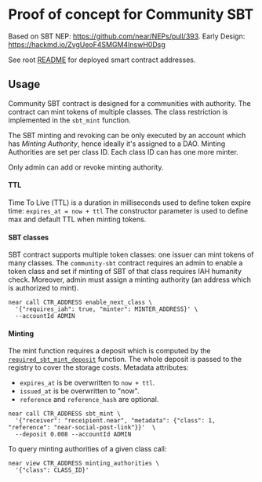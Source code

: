 # Proof of concept for Community SBT

Based on SBT NEP: https://github.com/near/NEPs/pull/393. Early Design: https://hackmd.io/ZvgUeoF4SMGM4InswH0Dsg

See root [README](../../README.md#testnet) for deployed smart contract addresses.

## Usage

Community SBT contract is designed for a communities with authority.
The contract can mint tokens of multiple classes. The class restriction is implemented in the `sbt_mint` function.

The SBT minting and revoking can be only executed by an account which has _Minting Authority_, hence ideally it's assigned to a DAO. Minting Authorities are set per class ID. Each class ID can has one more minter.

Only admin can add or revoke minting authority.

#### TTL

Time To Live (TTL) is a duration in milliseconds used to define token expire time: `expires_at = now + ttl`
The constructor parameter is used to define max and default TTL when minting tokens.

#### SBT classes

SBT contract supports multiple token classes: one issuer can mint tokens of many classes.
The `community-sbt` contract requires an admin to enable a token class and set if minting of SBT of that class requires IAH humanity check. Moreover, admin must assign a minting authority (an address which is authorized to mint).

```shell
near call CTR_ADDRESS enable_next_class \
  '{"requires_iah": true, "minter": MINTER_ADDRESS}' \
  --accountId ADMIN
```

#### Minting

The mint function requires a deposit which is computed by the [`required_sbt_mint_deposit`](https://github.com/alpha-fi/i-am-human/blob/master/contracts/community-sbt/src/lib.rs#L158) function. The whole deposit is passed to the registry to cover the storage costs.
Metadata attributes:

- `expires_at` is be overwritten to `now + ttl`.
- `issued_at` is be overwritten to "now".
- `reference` and `reference_hash` are optional.

```shell
near call CTR_ADDRESS sbt_mint \
  '{"receiver": "receipient.near", "metadata": {"class": 1, "reference": "near-social-post-link"}}'  \
  --deposit 0.008 --accountId ADMIN
```

To query minting authorities of a given class call:

```shell
near view CTR_ADDRESS minting_authorities \
  '{"class": CLASS_ID}'
```
